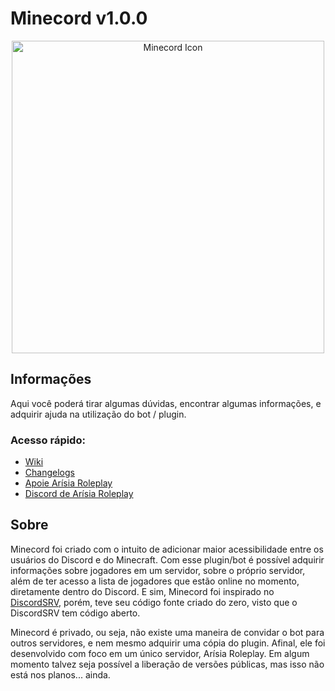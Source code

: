 # Minecord v1.0.0

<div align="center">
<img src="https://i.imgur.com/DDoHrp7.png" alt="Minecord Icon" width="500" height="500"/>
</div>

## Informações
Aqui você poderá tirar algumas dúvidas, encontrar algumas informações, e adquirir ajuda na utilização do bot / plugin.

### Acesso rápido:
- [Wiki](https://github.com/PedRo-HenRique-14/Minecord-Wiki/wiki "Wiki") 
- [Changelogs](https://github.com/PedRo-HenRique-14/Minecord-Wiki/releases)
- [Apoie Arísia Roleplay](https://ko-fi.com/arisiarp "Ko-Fi")
- [Discord de Arísia Roleplay](https://discord.gg/xrSWV8NRBD "Servidor do Discord")

## Sobre
Minecord foi criado com o intuito de adicionar maior acessibilidade entre os usuários do Discord e do Minecraft. Com esse plugin/bot é possível adquirir informações sobre jogadores em um servidor, sobre o próprio servidor, além de ter acesso a lista de jogadores que estão online no momento, diretamente dentro do Discord. E sim, Minecord foi inspirado no [DiscordSRV](https://www.spigotmc.org/resources/discordsrv.18494/), porém, teve seu código fonte criado do zero, visto que o DiscordSRV tem código aberto.

Minecord é privado, ou seja, não existe uma maneira de convidar o bot para outros servidores, e nem mesmo adquirir uma cópia do plugin. Afinal, ele foi desenvolvido com foco em um único servidor, Arísia Roleplay. Em algum momento talvez seja possível a liberação de versões públicas, mas isso não está nos planos... ainda.
